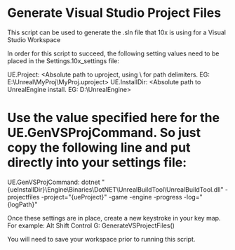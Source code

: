 
# Generate Visual Studio Project Files
This script can be used to generate the .sln file that 10x is using for a Visual Studio Workspace

In order for this script to succeed, the following setting values need to be placed in the Settings.10x_settings file:

UE.Project:                         <Absolute path to uproject, using \ for path delimiters. EG: E:\Unreal\MyProj\MyProj.uproject>
UE.InstallDir:                      <Absolute path to UnrealEngine install. EG: D:\UnrealEngine>

# Use the value specified here for the UE.GenVSProjCommand. So just copy the following line and put directly into your settings file:
UE.GenVSProjCommand:                dotnet "{ueInstallDir}\Engine\Binaries\DotNET\UnrealBuildTool\UnrealBuildTool.dll" -projectfiles -project="{ueProject}" -game -engine -progress -log="{logPath}"

Once these settings are in place, create a new keystroke in your key map. For example:
Alt Shift Control G:        GenerateVSProjectFiles()

You will need to save your workspace prior to running this script.
